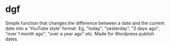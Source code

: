 # dgf
Simple function that changes the difference between a date and the current date into a 'YouTube style' format.
Eg, "today", "yesterday", "2 days ago", "over 1 month ago", "over a year ago" etc.
Made for Wordpress publish dates.
